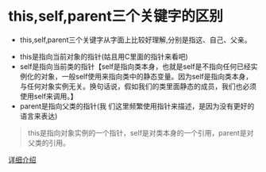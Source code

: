 # this,self,parent三个关键字的区别

- this,self,parent三个关键字从字面上比较好理解,分别是指这、自己、父亲。


* this是指向当前对象的指针(姑且用C里面的指针来看吧)
* self是指向当前类的指针【self是指向类本身，也就是self是不指向任何已经实例化的对象，一般self使用来指向类中的静态变量。因为self是指向类本身，与任何对象实例无关。换句话说，假如我们的类里面静态的成员，我们也必须使用self来调用。】
* parent是指向父类的指针(我 们这里频繁使用指针来描述，是因为没有更好的语言来表达)

> this是指向对象实例的一个指针，self是对类本身的一个引用，parent是对父类的引用。


[详细介绍](https://www.feizhan.me/public/index/blog/blog.html?article_id=1413)


